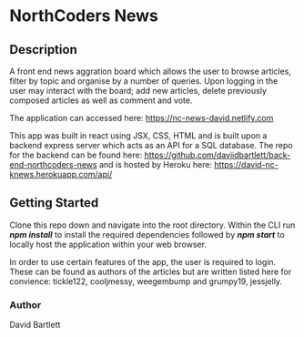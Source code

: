 # NorthCoders News

## Description

A front end news aggration board which allows the user to browse articles, filter by topic and organise by a number of queries. Upon logging in the user may interact with the board; add new articles, delete previously composed articles as well as comment and vote.

The application can accessed here: https://nc-news-david.netlify.com

This app was built in react using JSX, CSS, HTML and is built upon a backend express server which acts as an API for a SQL database. The repo for the backend can be found here:
https://github.com/daviidbartlett/back-end-northcoders-news
and is hosted by Heroku here:
https://david-nc-knews.herokuapp.com/api/

## Getting Started

Clone this repo down and navigate into the root directory. Within the CLI run **_npm install_** to install the required dependencies followed by **_npm start_** to locally host the application within your web browser.

In order to use certain features of the app, the user is required to login. These can be found as authors of the articles but are written listed here for convience: tickle122, cooljmessy, weegembump and grumpy19, jessjelly.

### Author

David Bartlett
